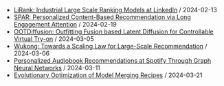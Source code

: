 - [LiRank: Industrial Large Scale Ranking Models at LinkedIn](https://github.com/deep-diver/hf-daily-paper-newsletter/blob/main/archive/23/2024-02-13+LiRank%3A+Industrial+Large+Scale+Ranking+Models+at+LinkedIn.yaml) / 2024-02-13
- [SPAR: Personalized Content-Based Recommendation via Long Engagement Attention](https://github.com/deep-diver/hf-daily-paper-newsletter/blob/main/archive/27/2024-02-19+SPAR%3A+Personalized+Content-Based+Recommendation+via+Long+Engagement+Attention.yaml) / 2024-02-19
- [OOTDiffusion: Outfitting Fusion based Latent Diffusion for Controllable Virtual Try-on](https://github.com/deep-diver/hf-daily-paper-newsletter/blob/main/archive/37/2024-03-05+OOTDiffusion%3A+Outfitting+Fusion+based+Latent+Diffusion+for+Controllable+Virtual+Try-on.yaml) / 2024-03-05
- [Wukong: Towards a Scaling Law for Large-Scale Recommendation](https://github.com/deep-diver/hf-daily-paper-newsletter/blob/main/archive/38/2024-03-06+Wukong%3A+Towards+a+Scaling+Law+for+Large-Scale+Recommendation.yaml) / 2024-03-06
- [Personalized Audiobook Recommendations at Spotify Through Graph Neural Networks](https://github.com/deep-diver/hf-daily-paper-newsletter/blob/main/archive/41/2024-03-11+Personalized+Audiobook+Recommendations+at+Spotify+Through+Graph+Neural+Networks.yaml) / 2024-03-11
- [Evolutionary Optimization of Model Merging Recipes](https://github.com/deep-diver/hf-daily-paper-newsletter/blob/main/archive/49/2024-03-21+Evolutionary+Optimization+of+Model+Merging+Recipes.yaml) / 2024-03-21
